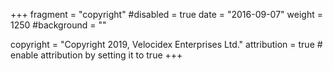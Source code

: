 +++
fragment = "copyright"
#disabled = true
date = "2016-09-07"
weight = 1250
#background = ""

copyright = "Copyright 2019, Velocidex Enterprises Ltd."
attribution = true # enable attribution by setting it to true
+++
